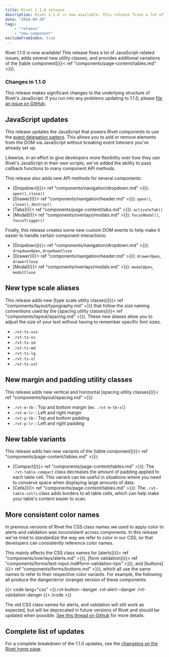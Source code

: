 ```yaml
---
title: Rivet 1.1.0 release
description: Rivet 1.1.0 is now available. This release fixes a lot of JavaScript-related issues, adds several new utility classes, and provides additional variations of the table component.
date: "2018-09-20"
tags:
    - "release"
    - "new component"
excludeFromIndex: true
---
```

Rivet 1.1.0 is now available! This release fixes a lot of JavaScript-related issues, adds several new utility classes, and provides additional variations of the [table component]({{< ref "components/page-content/tables.md" >}}).

<div class="rvt-alert rvt-alert--info rvt-m-bottom-md rvt-m-top-sm">
    <h3 class="rvt-alert__title" id="warning-alert-title">Changes in 1.1.0</h3>
    <p class="rvt-alert__message">This release makes significant changes to the underlying structure of Rivet's JavaScript. If you run into any problems updating to 1.1.0, please <a href="https://github.iu.edu/UITS/rivet-source/issues">file an issue on GitHub</a>.</p>
</div>

## JavaScript updates

This release updates the JavaScript that powers Rivet components to use the [event delegation pattern](https://davidwalsh.name/event-delegate). This allows you to add or remove elements from the DOM via JavaScript without breaking event listeners you've already set up.

Likewise, in an effort to give developers more flexibility over how they use Rivet's JavaScript in their own scripts, we've added the ability to pass callback functions to many component API methods.

This release also adds new API methods for several components:

- [Dropdown]({{< ref "components/navigation/dropdown.md" >}}): `open()`, `close()`
- [Drawer]({{< ref "components/navigation/header.md" >}}): `open()`, `close()`, `destroy()`
- [Tabs]({{< ref "components/page-content/tabs.md" >}}): `activateTab()`
- [Modal]({{< ref "components/overlays/modals.md" >}}): `focusModal()`, `focusTrigger()`

Finally, this release creates some new custom DOM events to help make it easier to handle certain component interactions:

- [Dropdown]({{< ref "components/navigation/dropdown.md" >}}): `dropdownOpen`, `dropdownClose`
- [Drawer]({{< ref "components/navigation/header.md" >}}): `drawerOpen`, `drawerClose`
- [Modal]({{< ref "components/overlays/modals.md" >}}): `modalOpen`, `modalClose`

## New type scale aliases

This release adds new [type scale utility classes]({{< ref "components/layout/typography.md" >}}) that follow the size naming conventions used by the [spacing utility classes]({{< ref "components/layout/spacing.md" >}}). These new aliases allow you to adjust the size of your text without having to remember specific font sizes.

- `.rvt-ts-xxs`
- `.rvt-ts-xs`
- `.rvt-ts-sm`
- `.rvt-ts-md`
- `.rvt-ts-lg`
- `.rvt-ts-xl`
- `.rvt-ts-xxl`

## New margin and padding utility classes

This release adds new vertical and horizontal [spacing utility classes]({{< ref "components/layout/spacing.md" >}}):

- `.rvt-m-tb-`: Top and bottom margin (ex. `.rvt-m-tb-xl`)
- `.rvt-m-lr-`: Left and right margin
- `.rvt-p-tb-`: Top and bottom padding
- `.rvt-p-lr-`: Left and right padding

## New table variants

This release adds two new variants of the [table component]({{< ref "components/page-content/tables.md" >}}):

- [Compact]({{< ref "components/page-content/tables.md" >}}): The `.rvt-table-compact` class decreases the amount of padding applied to each table cell. This variant can be useful in situations where you need to conserve space when displaying large amounts of data.
- [Cells]({{< ref "components/page-content/tables.md" >}}): The `.rvt-table-cells` class adds borders to all table cells, which can help make your table's content easier to scan.

## More consistent color names
In previous versions of Rivet the CSS class names we used to apply color to alerts and validation was inconsistent across components. In this release we've tried to standardize the way we refer to color in our CSS, so that developers can consistently reference color names.

This mainly affects the CSS class names for [alerts]({{< ref "components/overlays/alerts.md" >}}), [form validation]({{< ref "components/forms/text-input.md#form-validation-tips" >}}), and [buttons]({{< ref "components/forms/buttons.md" >}}), which all use the same names to refer to their respective color variants. For example, the following all produce the danger/error (orange) version of these components:

{{< code lang="css" >}}.rvt-button--danger
.rvt-alert--danger
.rvt-validation-danger
{{< /code >}}

The old CSS class names for alerts, and validation will still work as expected, but will be deprecated in future versions of Rivet and should be updated when possible. [See this thread on Github](https://github.iu.edu/UITS/rivet-source/pull/320) for more details.

## Complete list of updates

For a complete breakdown of the 1.1.0 updates, see the [changelog on the Rivet home page](../../#changelog).